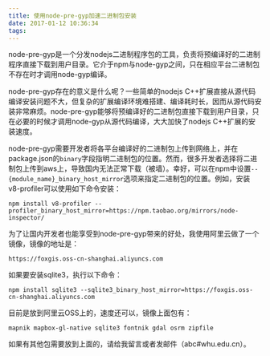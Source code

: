 ```yaml
---
title: 使用node-pre-gyp加速二进制包安装
date: 2017-01-12 10:36:34
tags:
---
```


node-pre-gyp是一个分发nodejs二进制程序包的工具，负责将预编译好的二进制程序直接下载到用户目录。它介于npm与node-gyp之间，只在相应平台二进制包不存在时才调用node-gyp编译。

node-pre-gyp存在的意义是什么呢？一些简单的nodejs C++扩展直接从源代码编译安装问题不大，但复杂的扩展编译环境难搭建、编译耗时长，因而从源代码安装非常麻烦。node-pre-gyp能够将预编译好的二进制包直接下载到用户目录，只在必要的时候才调用node-gyp从源代码编译，大大加快了nodejs C++扩展的安装速度。

node-pre-gyp需要开发者将各平台编译好的二进制包上传到网络上，并在package.json的`binary`字段指明二进制包的位置。然而，很多开发者选择将二进制包上传到aws上，导致国内无法正常下载（被墙）。幸好，可以在npm中设置`--{module_name}_binary_host_mirror`选项来指定二进制包的位置。例如，安装v8-profiler可以使用如下命令安装：
```
npm install v8-profiler --profiler_binary_host_mirror=https://npm.taobao.org/mirrors/node-inspector/
```

为了让国内开发者也能享受到node-pre-gyp带来的好处，我使用阿里云做了一个镜像，镜像的地址是：
```
https://foxgis.oss-cn-shanghai.aliyuncs.com
```

如果要安装sqlite3，执行以下命令：
```
npm install sqlite3 --sqlite3_binary_host_mirror=https://foxgis.oss-cn-shanghai.aliyuncs.com
```

目前是放到阿里云OSS上的，速度还可以，镜像上面包有：
```
mapnik mapbox-gl-native sqlite3 fontnik gdal osrm zipfile
```

如果有其他包需要放到上面的，请给我留言或者发邮件（abc#whu.edu.cn）。


